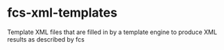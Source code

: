 fcs-xml-templates
=================

Template XML files that are filled in by a template engine to produce XML results as described by fcs
